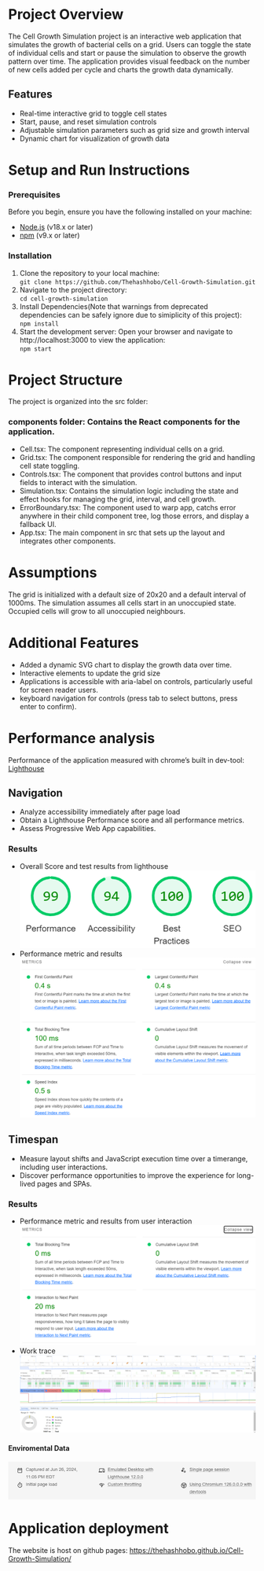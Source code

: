 # Project Overview
The Cell Growth Simulation project is an interactive web application that simulates the growth of bacterial cells on a grid. Users can toggle the state of individual cells and start or pause the simulation to observe the growth pattern over time. The application provides visual feedback on the number of new cells added per cycle and charts the growth data dynamically.
## Features
- Real-time interactive grid to toggle cell states
- Start, pause, and reset simulation controls
- Adjustable simulation parameters such as grid size and growth interval
- Dynamic chart for visualization of growth data

# Setup and Run Instructions

### Prerequisites
Before you begin, ensure you have the following installed on your machine:
- [Node.js](https://nodejs.org/en/) (v18.x or later)
- [npm](https://www.npmjs.com/) (v9.x or later)

### Installation
1. Clone the repository to your local machine: \
`git clone https://github.com/Thehashhobo/Cell-Growth-Simulation.git`
2. Navigate to the project directory: \
`cd cell-growth-simulation`
3. Install Dependencies(Note that warnings from deprecated dependencies can be safely ignore due to simiplicity of this project): \
`npm install`
4. Start the development server: Open your browser and navigate to http://localhost:3000 to view the application: \
`npm start`
# Project Structure
The project is organized into the src folder: 
### components folder: Contains the React components for the application.
- Cell.tsx: The component representing individual cells on a grid.
- Grid.tsx: The component responsible for rendering the grid and handling cell state toggling.
- Controls.tsx: The component that provides control buttons and input fields to interact with the simulation.
- Simulation.tsx: Contains the simulation logic including the state and effect hooks for managing the grid, interval, and cell growth. 
- ErrorBoundary.tsx: The component used to warp app, catchs error anywhere in their child component tree, log those errors, and display a fallback UI. 
- App.tsx: The main component in src that sets up the layout and integrates other components. 

# Assumptions
The grid is initialized with a default size of 20x20 and a default interval of 1000ms. The simulation assumes all cells start in an unoccupied state. Occupied cells will grow to all unoccupied neighbours.
# Additional Features
- Added a dynamic SVG chart to display the growth data over time.
- Interactive elements to update the grid size
- Applications is accessible with aria-label on controls, particularly useful for screen reader users.
- keyboard navigation for controls (press tab to select buttons, press enter to confirm).  
# Performance analysis
Performance of the application measured with chrome’s built in dev-tool: [Lighthouse](https://github.com/GoogleChrome/lighthouse)
## Navigation
- Analyze accessibility immediately after page load
- Obtain a Lighthouse Performance score and all performance metrics.
- Assess Progressive Web App capabilities.
### Results
- Overall Score and test results from lighthouse\
![Screenshot of the application](https://github.com/Thehashhobo/Cell-Growth-Simulation/blob/main/Lighthosue_result/Nav1.PNG)
- Performance metric and results
![Screenshot of the application](https://github.com/Thehashhobo/Cell-Growth-Simulation/blob/main/Lighthosue_result/Nav2.PNG)
## Timespan
- Measure layout shifts and JavaScript execution time over a timerange, including user interactions.
- Discover performance opportunities to improve the experience for long-lived pages and SPAs.
### Results
- Performance metric and results from user interaction
![Screenshot of the application](https://github.com/Thehashhobo/Cell-Growth-Simulation/blob/main/Lighthosue_result/Time1.PNG)
- Work trace
![Screenshot of the application](https://github.com/Thehashhobo/Cell-Growth-Simulation/blob/main/Lighthosue_result/Time2.PNG)

#### Enviromental Data
![Screenshot of the application](https://github.com/Thehashhobo/Cell-Growth-Simulation/blob/main/Lighthosue_result/Nav3.PNG)
# Application deployment
The website is host on github pages: https://thehashhobo.github.io/Cell-Growth-Simulation/


